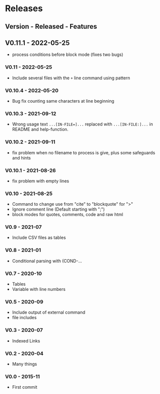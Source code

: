 # Releases
## Version - Released - Features

##  V0.11.1 - 2022-05-25
- process conditions before block mode (fixes two bugs)
### V0.11 - 2022-05-25
- Include several files with the `+` line command using pattern 
### V0.10.4 - 2022-05-20
- Bug fix counting same characters at line beginning
### V0.10.3 - 2021-09-12
- Wrong usage text `...[IN-FILE=]...` replaced with `...[IN-FILE:]...` in README and help-function. 
### V0.10.2 - 2021-09-11
- fix problem when no filename to process is give, plus some safeguards and hints
### V0.10.1 - 2021-08-26
- fix problem with empty lines
### V0.10 - 2021-08-25
- Command to change use from "cite" to "blockquote" for ">"
- Ignore comment line (Default starting with ";") 
- block modes for quotes, comments, code and raw html
### V0.9 - 2021-07
- Include CSV files as tables
### V0.8 - 2021-01 
- Conditional parsing with (COND-... 
### V0.7 - 2020-10
- Tables 
- Variable with line numbers
### V0.5 - 2020-09 
- Include output of external command
- file includes
### V0.3 - 2020-07
- Indexed Links 
### V0.2 - 2020-04
- Many things
### V0.0 - 2015-11
- First commit
